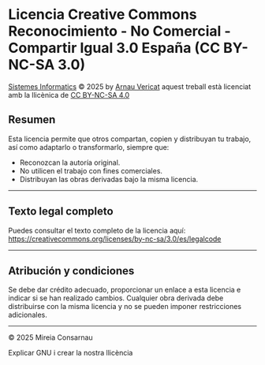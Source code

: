# Licencia Creative Commons Reconocimiento - No Comercial - Compartir Igual 3.0 España (CC BY-NC-SA 3.0)

<a href="https://arnauvericat.github.io/SIPJ1/">Sistemes Informatics</a> © 2025 by <a href="https://github.com/arnauvericathttps://github.com/arnauvericat">Arnau Vericat</a> aquest treball està licenciat amb la llicènica de <a href="https://creativecommons.org/licenses/by-nc-sa/4.0/">CC BY-NC-SA 4.0</a><img src="https://mirrors.creativecommons.org/presskit/icons/cc.svg" alt="" style="max-width: 1em;max-height:1em;margin-left: .2em;"><img src="https://mirrors.creativecommons.org/presskit/icons/by.svg" alt="" style="max-width: 1em;max-height:1em;margin-left: .2em;"><img src="https://mirrors.creativecommons.org/presskit/icons/nc.svg" alt="" style="max-width: 1em;max-height:1em;margin-left: .2em;"><img src="https://mirrors.creativecommons.org/presskit/icons/sa.svg" alt="" style="max-width: 1em;max-height:1em;margin-left: .2em;">

## Resumen

Esta licencia permite que otros compartan, copien y distribuyan tu trabajo, así como adaptarlo o transformarlo, siempre que:  

- Reconozcan la autoría original.  
- No utilicen el trabajo con fines comerciales.  
- Distribuyan las obras derivadas bajo la misma licencia.  

---

## Texto legal completo

Puedes consultar el texto completo de la licencia aquí:  
https://creativecommons.org/licenses/by-nc-sa/3.0/es/legalcode

---

## Atribución y condiciones

Se debe dar crédito adecuado, proporcionar un enlace a esta licencia e indicar si se han realizado cambios. Cualquier obra derivada debe distribuirse con la misma licencia y no se pueden imponer restricciones adicionales.

---

© 2025 Mireia Consarnau


Explicar GNU i crear la nostra llicència
